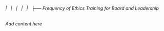 ###### |   |   |   |   |   ├── Frequency of Ethics Training for Board and Leadership

*Add content here*